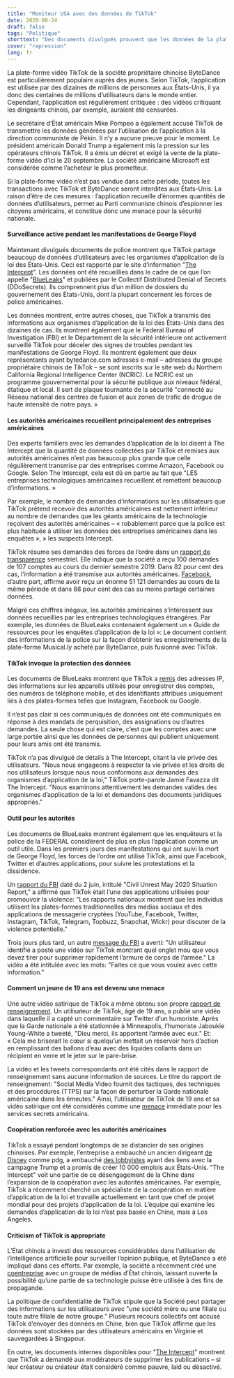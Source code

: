 ```yaml
---
title: "Moniteur USA avec des données de TikTok"
date: 2020-08-24
draft: false
tags: "Politique"
shorttext: "Des documents divulgués prouvent que les données de la plate-forme vidéo chinoise TikTok sont transmises aux autorités américaines."
cover: "repression"
lang: fr
---
```


La plate-forme vidéo TikTok de la société propriétaire chinoise ByteDance est particulièrement populaire auprès des jeunes. Selon TikTok, l’application est utilisée par des dizaines de millions de personnes aux États-Unis, il ya donc des centaines de millions d’utilisateurs dans le monde entier. Cependant, l’application est régulièrement critiquée : des vidéos critiquant les dirigeants chinois, par exemple, auraient été censurées.

Le secrétaire d’État américain Mike Pompeo a également accusé TikTok de transmettre les données générées par l’utilisation de l’application à la direction communiste de Pékin. Il n’y a aucune preuve pour le moment. Le président américain Donald Trump a également mis la pression sur les opérateurs chinois TikTok. Il a émis un décret et exigé la vente de la plate-forme vidéo d’ici le 20 septembre. La société américaine Microsoft est considérée comme l’acheteur le plus prometteur.

Si la plate-forme vidéo n’est pas vendue dans cette période, toutes les transactions avec TikTok et ByteDance seront interdites aux États-Unis. La raison d’être de ces mesures : l’application recueille d’énormes quantités de données d’utilisateurs, permet au Parti communiste chinois d’espionner les citoyens américains, et constitue donc une menace pour la sécurité nationale.

#### Surveillance active pendant les manifestations de George Floyd

Maintenant divulgués documents de police montrent que TikTok partage beaucoup de données d’utilisateurs avec les organismes d’application de la loi des États-Unis. Ceci est rapporté par le site d’information "[The Intercept](https://theintercept.com/2020/08/10/blueleaks-tiktok-law-enforcement-privacy/ "LEAKED DOCUMENTS REVEAL WHAT TIKTOK SHARES WITH AUTHORITIES — IN THE U.S.")". Les données ont été recueillies dans le cadre de ce que l’on appelle "[BlueLeaks](https://theintercept.com/collections/blueleaks/ "BlueLeaks")" et publiées par le Collectif Distributed Denial of Secrets (DDoSecrets). Ils comprennent plus d’un million de dossiers du gouvernement des États-Unis, dont la plupart concernent les forces de police américaines.

Les données montrent, entre autres choses, que TikTok a transmis des informations aux organismes d’application de la loi des États-Unis dans des dizaines de cas. Ils montrent également que le Federal Bureau of Investigation (FBI) et le Département de la sécurité intérieure ont activement surveillé TikTok pour déceler des signes de troubles pendant les manifestations de George Floyd. Ils montrent également que deux représentants ayant bytedance.com adresses e-mail – adresses du groupe propriétaire chinois de TikTok – se sont inscrits sur le site web du Northern California Regional Intelligence Center (NCRIC). Le NCRIC est un programme gouvernemental pour la sécurité publique aux niveaux fédéral, étatique et local. Il sert de plaque tournante de la sécurité "connecté au Réseau national des centres de fusion et aux zones de trafic de drogue de haute intensité de notre pays. »

#### Les autorités américaines recueillent principalement des entreprises américaines

Des experts familiers avec les demandes d’application de la loi disent à The Intercept que la quantité de données collectées par TikTok et remises aux autorités américaines n’est pas beaucoup plus grande que celle régulièrement transmise par des entreprises comme Amazon, Facebook ou Google. Selon The Intercept, cela est dû en partie au fait que "LES entreprises technologiques américaines recueillent et remettent beaucoup d’informations. »

Par exemple, le nombre de demandes d’informations sur les utilisateurs que TikTok prétend recevoir des autorités américaines est nettement inférieur au nombre de demandes que les géants américains de la technologie reçoivent des autorités américaines – « robablement parce que la police est plus habituée à utiliser les données des entreprises américaines dans les enquêtes », » les suspects Intercept.

TikTok résume ses demandes des forces de l’ordre dans un [rapport de transparence](https://www.tiktok.com/safety/resources/transparency-report?lang=en "TIKTOK TRANSPARENCY REPORT") semestriel. Elle indique que la société a reçu 100 demandes de 107 comptes au cours du dernier semestre 2019. Dans 82 pour cent des cas, l’information a été transmise aux autorités américaines. [Facebook](https://transparency.facebook.com/government-data-requests "Government Requests for User Data"), d’autre part, affirme avoir reçu un énorme 51 121 demandes au cours de la même période et dans 88 pour cent des cas au moins partagé certaines données.

Malgré ces chiffres inégaux, les autorités américaines s’intéressent aux données recueillies par les entreprises technologiques étrangères. Par exemple, les données de BlueLeaks contenaient également un « Guide de ressources pour les enquêtes d’application de la loi »: Le document contient des informations de la police sur la façon d’obtenir les enregistrements de la plate-forme Musical.ly acheté par ByteDance, puis fusionné avec TikTok.

#### TikTok invoque la protection des données

Les documents de BlueLeaks montrent que TikTok a [remis](https://www.businessinsider.com/tiktok-police-law-enforcement-requests-2020-7?r=US&IR=T "Leaked documents show what it looks like when TikTok hands over a user's data to police") des adresses IP, des informations sur les appareils utilisés pour enregistrer des comptes, des numéros de téléphone mobile, et des identifiants attribués uniquement liés à des plates-formes telles que Instagram, Facebook ou Google.

Il n’est pas clair si ces communiqués de données ont été communiqués en réponse à des mandats de perquisition, des assignations ou d’autres demandes. La seule chose qui est claire, c’est que les comptes avec une large portée ainsi que les données de personnes qui publient uniquement pour leurs amis ont été transmis.

TikTok n’a pas divulgué de détails à The Intercept, citant la vie privée des utilisateurs. "Nous nous engageons à respecter la vie privée et les droits de nos utilisateurs lorsque nous nous conformons aux demandes des organismes d’application de la loi," TikTok porte-parole Jamie Favazza dit The Intercept. "Nous examinons attentivement les demandes valides des organismes d’application de la loi et demandons des documents juridiques appropriés."

#### Outil pour les autorités

Les documents de BlueLeaks montrent également que les enquêteurs et la police de la FEDERAL considèrent de plus en plus l’application comme un outil utile. Dans les premiers jours des manifestations qui ont suivi la mort de George Floyd, les forces de l’ordre ont utilisé TikTok, ainsi que Facebook, Twitter et d’autres applications, pour suivre les protestations et la dissidence.

Un [rapport du FBI](https://www.documentcloud.org/documents/6981488-June-2-FBI-SITREP.html "Civil Unrest May 2020 Situation Report") daté du 2 juin, intitulé "Civil Unrest May 2020 Situation Report," a affirmé que TikTok était l’une des applications utilisées pour promouvoir la violence: "Les rapports nationaux montrent que les individus utilisent les plates-formes traditionnelles des médias sociaux et des applications de messagerie cryptées (YouTube, Facebook, Twitter, Instagram, TikTok, Telegram, Topbuzz, Snapchat, Wickr) pour discuter de la violence potentielle."

Trois jours plus tard, un autre [message du FBI](https://www.documentcloud.org/documents/7032551-SITREP-5-JUN-1200-FINAL-OPE.html "Preventing Violence and Criminal Activity in Protection of Lawful Protest") a averti: "Un utilisateur identifié a posté une vidéo sur TikTok montrant quel onglet mou que vous devez tirer pour supprimer rapidement l’armure de corps de l’armée." La vidéo a été intitulée avec les mots: "Faites ce que vous voulez avec cette information."

#### Comment un jeune de 19 ans est devenu une menace

Une autre vidéo satirique de TikTok a même obtenu son propre [rapport de renseignement](https://www.documentcloud.org/documents/7032553-U-FOUO-Social-Media-User-Provides-TTPs-to.html "Homeland Report"). Un utilisateur de TikTok, âgé de 19 ans, a publié une vidéo dans laquelle il a capté un commentaire sur Twitter d’un humoriste. Après que la Garde nationale a été stationnée à Minneapolis, l’humoriste Jaboukie Young-White a tweeté, "Dieu merci, ils apportent l’armée avec eux." Et: « Cela me briserait le cœur si quelqu’un mettait un réservoir hors d’action en remplissant des ballons d’eau avec des liquides collants dans un récipient en verre et le jeter sur le pare-brise.

La vidéo et les tweets correspondants ont été cités dans le rapport de renseignement sans aucune information de sources. Le titre du rapport de renseignement: "Social Media Video fournit des tactiques, des techniques et des procédures (TTPS) sur la façon de perturber la Garde nationale américaine dans les émeutes." Ainsi, l’utilisateur de TikTok de 19 ans et sa vidéo satirique ont été considérés comme une [menace](https://mainernews.com/maine-spy-agency-pushed-absurd-claim-that-tiktok-teen-trained-terrorists/ "Maine Spy Agency Pushed Absurd Claim That TikTok Teen Trained Terrorists") immédiate pour les services secrets américains.

#### Coopération renforcée avec les autorités américaines

TikTok a essayé pendant longtemps de se distancier de ses origines chinoises. Par exemple, l’entreprise a embauché un ancien dirigeant [de Disney](https://www.bbc.com/news/technology-52717333#:~:text=Disney's%20head%20of%20streaming%20Kevin,the%20platform's%20Chinese%20parent%20company. "Disney's head of streaming to become CEO of TikTok") comme pdg, a embauché [des lobbyistes](https://www.opensecrets.org/news/2020/07/tiktok-deploys-lobbyists/ "TikTok deploys lobbyists tied to Trump, top Democrats as US considers ban") ayant des liens avec la campagne Trump et a promis de créer 10 000 emplois aux États-Unis. "The Intercept" voit une partie de ce désengagement de la Chine dans l’expansion de la coopération avec les autorités américaines. Par exemple, TikTok a récemment cherché un spécialiste de la coopération en matière d’application de la loi et travaille actuellement en tant que chef de projet mondial pour des projets d’application de la loi. L’équipe qui examine les demandes d’application de la loi n’est pas basée en Chine, mais à Los Angeles.

#### Criticism of TikTok is appropriate

L’État chinois a investi des ressources considérables dans l’utilisation de l’intelligence artificielle pour surveiller l’opinion publique, et ByteDance a été impliqué dans ces efforts. Par exemple, la société a récemment créé une [coentreprise](https://www.reuters.com/article/us-bytedance-filing/bytedance-unit-establishes-venture-with-chinese-state-media-firm-idUSKBN1YI099 "ByteDance unit establishes venture with Chinese state media firm") avec un groupe de médias d’État chinois, laissant ouverte la possibilité qu’une partie de sa technologie puisse être utilisée à des fins de propagande.

La politique de confidentialité de TikTok stipule que la Société peut partager des informations sur les utilisateurs avec "une société mère ou une filiale ou toute autre filiale de notre groupe." Plusieurs recours collectifs ont accusé TikTok d’envoyer des données en Chine, bien que TikTok affirme que les données sont stockées par des utilisateurs américains en Virginie et sauvegardées à Singapour.

En outre, les documents internes disponibles pour "[The Intercept](https://theintercept.com/2020/03/16/tiktok-app-moderators-users-discrimination/ "INVISIBLE CENSORSHIP")" montrent que TikTok a demandé aux modérateurs de supprimer les publications – si leur créateur ou créateur était considéré comme pauvre, laid ou désactivé.
